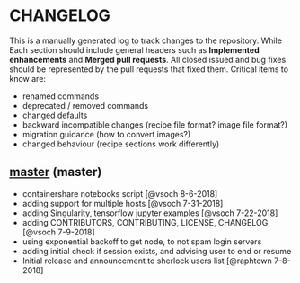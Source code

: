# CHANGELOG

This is a manually generated log to track changes to the repository. While 
Each section should include general headers such as **Implemented enhancements** 
and **Merged pull requests**. All closed issued and bug fixes should be 
represented by the pull requests that fixed them. Critical items to know are:

 - renamed commands
 - deprecated / removed commands
 - changed defaults
 - backward incompatible changes (recipe file format? image file format?)
 - migration guidance (how to convert images?)
 - changed behaviour (recipe sections work differently)

## [master](https://github.com/drorlab/forward/tree/master) (master)
 - containershare notebooks script [@vsoch 8-6-2018]
 - adding support for multiple hosts [@vsoch 7-31-2018]
 - adding Singularity, tensorflow jupyter examples [@vsoch 7-22-2018]
 - adding CONTRIBUTORS, CONTRIBUTING, LICENSE, CHANGELOG [@vsoch 7-9-2018]
 - using exponential backoff to get node, to not spam login servers
 - adding initial check if session exists, and advising user to end or resume
 - Initial release and announcement to sherlock users list [@raphtown 7-8-2018]

